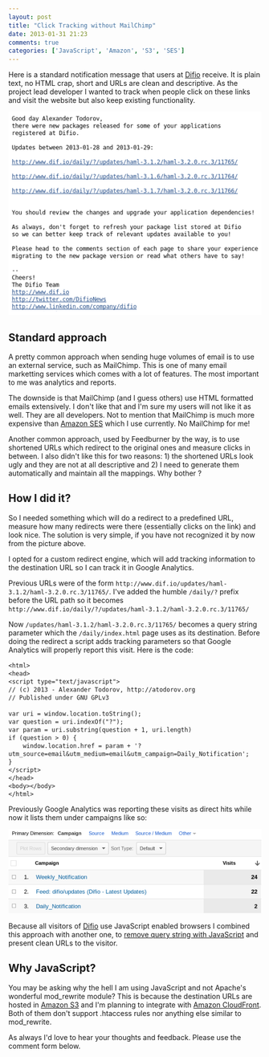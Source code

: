 ```yaml
---
layout: post
title: "Click Tracking without MailChimp"
date: 2013-01-31 21:23
comments: true
categories: ['JavaScript', 'Amazon', 'S3', 'SES']
---
```


Here is a standard notification message that users at [Difio](http://www.dif.io)
receive. It is plain text, no HTML crap, short and URLs are clean and
descriptive. As the project lead developer I wanted to track when people click on
these links and visit the website but also keep existing functionality.

!["Email with links"](/images/email_w_links.png "Email with links")

Standard approach
------------------

A pretty common approach when sending huge volumes of email is to use an external
service, such as MailChimp. This is one of many email
marketting services which comes with a lot of features. The most important to me
was analytics and reports.

The downside is that MailChimp (and I guess others) use HTML formatted emails
extensively. I don't like that and I'm sure my users will not like it as well. 
They are all developers. Not to mention that MailChimp is much more expensive
than [Amazon SES](http://aws.amazon.com/ses/) which I use currently.
No MailChimp for me!


Another common approach, used by Feedburner by the way,
is to use shortened URLs which redirect to the original ones and measure clicks
in between. I also didn't like this for two reasons: 1) the shortened URLs look
ugly and they are not at all descriptive and 2) I need to generate them automatically
and maintain all the mappings. Why bother ?


How I did it? 
--------------

So I needed something which will do a redirect to a predefined URL, measure how many
redirects were there (essentially clicks on the link) and look nice. The solution is
very simple, if you have not recognized it by now from the picture above. 

I opted for a custom redirect engine, which will add tracking information to the
destination URL so I can track it in Google Analytics.

Previous URLs were of the form `http://www.dif.io/updates/haml-3.1.2/haml-3.2.0.rc.3/11765/`.
I've added the humble `/daily/?` prefix before the URL path so it becomes
`http://www.dif.io/daily/?/updates/haml-3.1.2/haml-3.2.0.rc.3/11765/`


Now `/updates/haml-3.1.2/haml-3.2.0.rc.3/11765/` becomes a query string parameter which
the `/daily/index.html` page uses as its destination. Before doing the redirect
a script adds tracking parameters so that Google Analytics will properly
report this visit. Here is the code: 


    <html>
    <head>
    <script type="text/javascript">
    // (c) 2013 - Alexander Todorov, http://atodorov.org
    // Published under GNU GPLv3

    var uri = window.location.toString();
    var question = uri.indexOf("?");
    var param = uri.substring(question + 1, uri.length)
    if (question > 0) {
        window.location.href = param + '?utm_source=email&utm_medium=email&utm_campaign=Daily_Notification';
    }
    </script>
    </head>
    <body></body>
    </html>


Previously Google Analytics was reporting these visits as direct hits while now it lists them under
campaigns like so:

!["Difio Analytics"](/images/analytics_difio_campaigns.png "Difio Analytics")


Because all visitors of [Difio](http://www.dif.io) use JavaScript enabled browsers
I combined this approach with another one, to
[remove query string with JavaScript](/blog/2013/01/28/remove-query-string-with-javascript-and-html5/)
and present clean URLs to the visitor.


Why JavaScript?
---------------

You may be asking why the hell I am using JavaScript and not Apache's wonderful mod_rewrite module? 
This is because the destination URLs are hosted in [Amazon S3](http://aws.amazon.com/s3/) and I'm
planning to integrate with [Amazon CloudFront](http://aws.amazon.com/cloudfront/). Both of them
don't support .htaccess rules nor anything else similar to mod_rewrite.




As always I'd love to hear your thoughts and feedback. Please use the comment form below.






